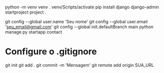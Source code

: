 python -m venv venv
. venv/Scripts/activate
pip install django
django-admin startproject project .

git config --global user.name 'Seu nome'
git config --global user.email 'seu_email@gmail.com'
git config --global init.defaultBranch main
python manage.py startapp contact
# Configure o .gitignore
git init
git add .
git commit -m 'Mensagem'
git remote add origin SUA_URL